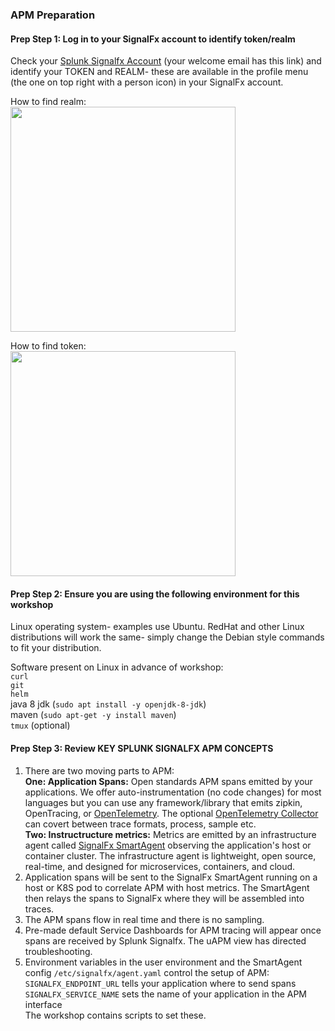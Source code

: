 ### APM Preparation

#### Prep Step 1: Log in to your SignalFx account to identify token/realm  

Check your [Splunk Signalfx Account](https://login.signalfx.com) (your welcome email has this link) and identify your TOKEN and REALM- these are available in the profile menu (the one on top right with a person icon) in your SignalFx account.

How to find realm:  
<img src="../../assets/org.png" width="360" />  

How to find token:  
<img src="../../assets/tokens.png" width="360" />  


#### Prep Step 2: Ensure you are using the following environment for this workshop  

Linux operating system- examples use Ubuntu. RedHat and other Linux distributions will work the same- simply change the Debian style commands to fit your distribution.

Software present on Linux in advance of workshop:  
`curl`  
`git`  
`helm`  
java 8 jdk (`sudo apt install -y openjdk-8-jdk`)  
maven (`sudo apt-get -y install maven`)  
`tmux` (optional)  

#### Prep Step 3: Review KEY SPLUNK SIGNALFX APM CONCEPTS
1. There are two moving parts to APM:    
   **One: Application Spans:** Open standards APM spans emitted by your applications. We offer auto-instrumentation (no code changes) for most languages but you can use any framework/library that emits zipkin, OpenTracing, or [OpenTelemetry](https://opentelemtry.io). The optional [OpenTelemetry Collector](https://github.com/open-telemetry/opentelemetry-collector) can covert between trace formats, process, sample etc.  
   **Two: Instructructure metrics:** Metrics are emitted by an infrastructure agent called [SignalFx SmartAgent](https://docs.signalfx.com/en/latest/integrations/agent/agent-install-methods.html) observing the application's host or container cluster. The infrastructure agent is lightweight, open source, real-time, and designed for microservices, containers, and cloud.   
2. Application spans will be sent to the SignalFx SmartAgent running on a host or K8S pod to correlate APM with host metrics. The SmartAgent then relays the spans to SignalFx where they will be assembled into traces.   
3. The APM spans flow in real time and there is no sampling.  
4. Pre-made default Service Dashboards for APM tracing will appear once spans are received by Splunk Signalfx. The uAPM view has directed troubleshooting. 
5. Environment variables in the user environment and the SmartAgent config `/etc/signalfx/agent.yaml` control the setup of APM:      
`SIGNALFX_ENDPOINT_URL` tells your application where to send spans  
`SIGNALFX_SERVICE_NAME` sets the name of your application in the APM interface  
The workshop contains scripts to set these.
